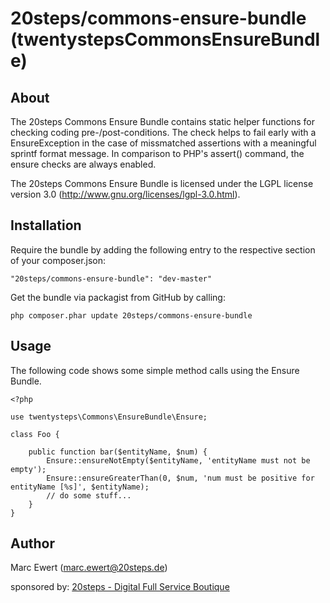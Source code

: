 # 20steps/commons-ensure-bundle (twentystepsCommonsEnsureBundle)

## About

The 20steps Commons Ensure Bundle contains static helper functions for checking coding pre-/post-conditions. The check
helps to fail early with a EnsureException in the case of missmatched assertions with a meaningful sprintf format
message. In comparison to PHP's assert() command, the ensure checks are always enabled.

The 20steps Commons Ensure Bundle is licensed under the LGPL license version 3.0 (http://www.gnu.org/licenses/lgpl-3.0.html).

## Installation

Require the bundle by adding the following entry to the respective section of your composer.json:

```
"20steps/commons-ensure-bundle": "dev-master"
```

Get the bundle via packagist from GitHub by calling:

```
php composer.phar update 20steps/commons-ensure-bundle
```

## Usage

The following code shows some simple method calls using the Ensure Bundle.

```
<?php

use twentysteps\Commons\EnsureBundle\Ensure;

class Foo {

    public function bar($entityName, $num) {
        Ensure::ensureNotEmpty($entityName, 'entityName must not be empty');
        Ensure::ensureGreaterThan(0, $num, 'num must be positive for entityName [%s]', $entityName);
        // do some stuff...
    }
}
```

## Author

Marc Ewert (marc.ewert@20steps.de)

sponsored by: <a href="http://20steps.de">20steps - Digital Full Service Boutique</a>